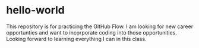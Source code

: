 # hello-world
This repository is for practicing the GitHub Flow.
I am looking for new career opportunties and want to incorporate coding into those opportunities. Looking forward to learning everything I can in this class. 
